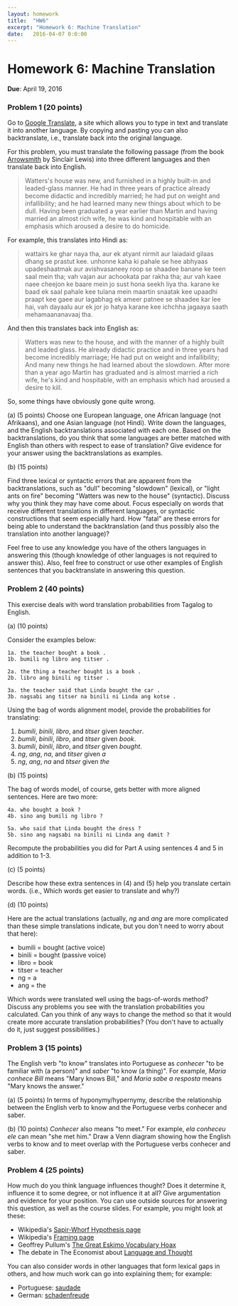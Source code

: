 ```yaml
---
layout: homework
title:  "HW6"
excerpt: "Homework 6: Machine Translation"
date:   2016-04-07 0:0:00
---
```


# Homework 6: Machine Translation

**Due**: April 19, 2016

  
### Problem 1 (20 points)

Go to [Google Translate](http://translate.google.com), a site which allows you to type in text and translate it into another language. By copying and pasting you can also backtranslate, i.e., translate back into the original language. 

For this problem, you must translate the following passage (from the book [Arrowsmith](https://en.wikipedia.org/wiki/Arrowsmith_(novel)) by Sinclair Lewis) into three different languages and then translate back into English.

> Watters's house was new, and furnished in a highly built-in and
> leaded-glass manner. He had in three years of practice already
> become didactic and incredibly married; he had put on weight and
> infallibility; and he had learned many new things about which to be
> dull. Having been graduated a year earlier than Martin and having
> married an almost rich wife, he was kind and hospitable with an
> emphasis which aroused a desire to do homicide.
   
For example, this translates into Hindi as:

> wattairs ke ghar naya tha, aur ek atyant nirmit aur laiadaid gilaas
> dhang se prastut kee. unhonne kaha ki pahale se hee abhyaas
> upadeshaatmak aur avishvasaneey roop se shaadee banane ke teen saal
> mein tha; vah vajan aur achookata par rakha tha; aur vah kaee naee
> cheejon ke baare mein jo sust hona seekh liya tha. karane ke baad ek
> saal pahale kee tulana mein maartin snaatak kee upaadhi praapt kee
> gaee aur lagabhag ek ameer patnee se shaadee kar lee hai, vah dayaalu
> aur ek jor jo hatya karane kee ichchha jagaaya saath mehamaananavaaj
> tha.
  
And then this translates back into English as:

> Watters was new to the house, and with the manner of a highly built
> and leaded glass. He already didactic practice and in three years had
> become incredibly marriage; He had put on weight and infallibility;
> And many new things he had learned about the slowdown. After more than
> a year ago Martin has graduated and is almost married a rich wife,
> he's kind and hospitable, with an emphasis which had aroused a desire
> to kill.

So, some things have obviously gone quite wrong.

(a) (5 points) Choose one European language, one African language (not Afrikaans), and one Asian language (not Hindi). Write down the languages, and the English backtranslations associated with each one. Based on the backtranslations, do you think that some languages are better matched with English than others with respect to ease of translation? Give evidence for your answer using the backtranslations as examples. 

(b) (15 points)

Find three lexical or syntactic errors that are apparent from the backtranslations, such as "dull" becoming "slowdown" (lexical), or "light ants on fire" becoming "Watters was new to the house" (syntactic). Discuss why you think they may have come about. Focus especially on words that receive different translations in different languages, or syntactic constructions that seem especially hard.  How "fatal" are these errors for being able to understand the backtranslation (and thus possibly also the translation into another language)?

Feel free to use any knowledge you have of the others languages in answering this (though knowledge of other languages is not required to answer this).  Also, feel free to construct or use other examples of English sentences that you backtranslate in answering this question.

### Problem 2 (40 points)

This exercise deals with word translation probabilities from Tagalog to English.

(a) (10 points)

Consider the examples below:

	1a. the teacher bought a book .
	1b. bumili ng libro ang titser .

	2a. the thing a teacher bought is a book .
	2b. libro ang binili ng titser .

	3a. the teacher said that Linda bought the car .
	3b. nagsabi ang titser na binili ni Linda ang kotse .

Using the bag of words alignment model, provide the probabilities for translating:

 1. *bumili*, *binili*, *libro*, and *titser* given *teacher*.
 1. *bumili*, *binili*, *libro*, and *titser* given *book*.
 1. *bumili*, *binili*, *libro*, and *titser* given *bought*.
 1. *ng*, *ang*, *na*, and *titser* given *a*
 1. *ng*, *ang*, *na* and *titser* given *the*


(b) (15 points)

The bag of words model, of course, gets better with more aligned sentences. Here are two more:

	4a. who bought a book ?
	4b. sino ang bumili ng libro ? 
	
	5a. who said that Linda bought the dress ?
	5b. sino ang nagsabi na binili ni Linda ang damit ?

Recompute the probabilities you did for Part A using sentences 4 and 5 in addition to 1-3.

(c) (5 points)

Describe how these extra sentences in (4) and (5) help you translate certain words. (i.e., Which words get easier to translate and why?)

(d) (10 points)

Here are the actual translations (actually, *ng* and *ang* are more complicated than these simple translations indicate, but you don't need to worry about that here):

 * bumili = bought (active voice)
 * binili = bought (passive voice)
 * libro = book
 * titser = teacher
 * ng = a
 * ang = the
  
Which words were translated well using the bags-of-words method? Discuss any problems you see with the translation probabilities you calculated. Can you think of any ways to change the method so that it would create more accurate translation probabilities? (You don't have to actually do it, just suggest possibilities.)

### Problem 3 (15 points)

The English verb "to know" translates into Portuguese as *conhecer* "to be familiar with (a person)" and *saber* "to know (a thing)". For example, *Maria conhece Bill* means "Mary knows Bill," and *Maria sabe a resposta* means "Mary knows the answer."

(a) (5 points) In terms of hyponymy/hypernymy, describe the relationship between the English verb to know and the Portuguese verbs conhecer and saber.

(b) (10 points) *Conhecer* also means "to meet." For example, *ela conheceu ele* can mean "she met him." Draw a Venn diagram showing how the English verbs to know and to meet overlap with the Portuguese verbs conhecer and saber.

### Problem 4 (25 points)

How much do you think language influences thought? Does it determine it, influence it to some degree, or not influence it at all? Give argumentation and evidence for your position. You can use outside sources for answering this question, as well as the course slides. For example, you might look at these:

  
 * Wikipedia's [Sapir-Whorf Hypothesis page](http://en.wikipedia.org/wiki/Sapir%E2%80%93Whorf_hypothesis)
 * Wikipedia's [Framing page](http://en.wikipedia.org/wiki/Framing_%28social_sciences%29)
 * Geoffrey Pullum's [The Great Eskimo Vocabulary Hoax](http://users.utu.fi/freder/Pullum-Eskimo-VocabHoax.pdf)
 * The debate in The Economist about [Language and Thought](http://jhpr.webs.uvigo.es/teoria/Economist2.pdf)
 
You can also consider words in other languages that form lexical gaps in others, and how much work can go into explaining them; for example:

 * Portuguese: [saudade](http://en.wikipedia.org/wiki/Saudade)
 * German: [schadenfreude](http://en.wikipedia.org/wiki/Schadenfreude)
